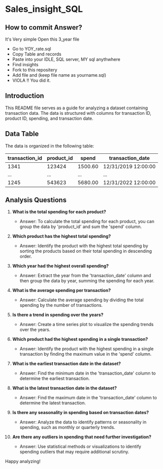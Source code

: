 # Sales_insight_SQL
## How to commit Answer?
It's Very simple Open this 3_year file
   - Go to YOY_rate.sql
   - Copy Table and records
   - Paste into your IDLE, SQL server, MY sql anythwhere
   - Find insights
   - Fork to this repositery
   - Add file and (keep file name as yourname.sql)
   - VIOLA !! You did it.
## Introduction
This README file serves as a guide for analyzing a dataset containing transaction data. The data is structured with columns for transaction ID, product ID, spending, and transaction date.

## Data Table
The data is organized in the following table:

| transaction_id | product_id | spend   | transaction_date       |
|--------------- |------------|---------|------------------------|
| 1341          | 123424     | 1500.60 | 12/31/2019 12:00:00   |
| ...           | ...        | ...     | ...                    |
| 1245          | 543623     | 5680.00 | 12/31/2022 12:00:00   |

## Analysis Questions

1. **What is the total spending for each product?**
   - Answer: To calculate the total spending for each product, you can group the data by 'product_id' and sum the 'spend' column.

2. **Which product has the highest total spending?**
   - Answer: Identify the product with the highest total spending by sorting the products based on their total spending in descending order.

3. **Which year had the highest overall spending?**
   - Answer: Extract the year from the 'transaction_date' column and then group the data by year, summing the spending for each year.

4. **What is the average spending per transaction?**
   - Answer: Calculate the average spending by dividing the total spending by the number of transactions.

5. **Is there a trend in spending over the years?**
   - Answer: Create a time series plot to visualize the spending trends over the years.

6. **Which product had the highest spending in a single transaction?**
   - Answer: Identify the product with the highest spending in a single transaction by finding the maximum value in the 'spend' column.

7. **What is the earliest transaction date in the dataset?**
   - Answer: Find the minimum date in the 'transaction_date' column to determine the earliest transaction.

8. **What is the latest transaction date in the dataset?**
   - Answer: Find the maximum date in the 'transaction_date' column to determine the latest transaction.

9. **Is there any seasonality in spending based on transaction dates?**
   - Answer: Analyze the data to identify patterns or seasonality in spending, such as monthly or quarterly trends.

10. **Are there any outliers in spending that need further investigation?**
    - Answer: Use statistical methods or visualizations to identify spending outliers that may require additional scrutiny.


Happy analyzing!

